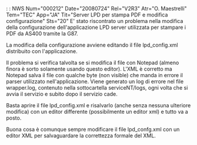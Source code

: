  :  : NWS Num="000212" Date="20080724" Rel="V2R3" Atr="O. Maestrelli" Tem="TEC" App="JA" Tit="Server LPD per stampa PDF e modifica configurazione" Sts="20"
E' stato riscontrato un problema nella modifica della configurazione dell'applicazione LPD server utilizzata per stampare i PDF da AS400 tramite la G87.

La modifica della configurazione avviene editando il file lpd_config.xml distribuito con l'applicazione.

Il problema si verifica talvolta se si modifica il file con Notepad (almeno finora è sorto solamente
usando questo editor). L'XML è corretto ma Notepad salva il file con qualche byte (non visible) che manda in errore il parser utilizzato nell'applicazione. Viene generato un log di errore nel file
wrapper.log, contenuto nella sottocartella serviceNT/logs, ogni volta che si avvia il servizio e subito dopo il servizio cade.

Basta aprire il file lpd_config.xml e risalvarlo (anche senza nessuna ulteriore modifica) con un editor differente (possibilmente un editor xml) e tutto va a posto.

Buona cosa è comunque sempre modificare il file lpd_confg.xml con un editor XML per salvaguardare la
correttezza formale del XML.
